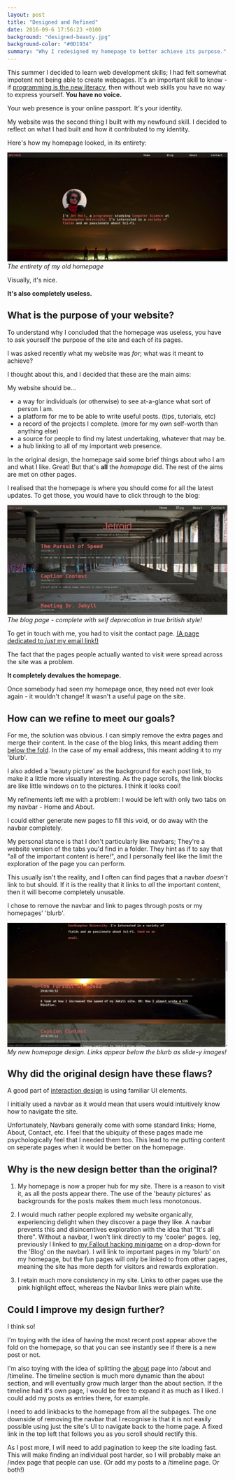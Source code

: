 ```yaml
---
layout: post
title: "Designed and Refined"
date: 2016-09-6 17:56:23 +0100
background: "designed-beauty.jpg"
background-color: "#0D1934"
summary: "Why I redesigned my homepage to better achieve its purpose."
---
```

This summer I decided to learn web development skills;
I had felt somewhat impotent not being able to create webpages.
It's an important skill to know - 
if [programming is the new literacy](http://www.edutopia.org/literacy-computer-programming),
then without web skills you have no way to express yourself. **You have no voice.**

Your web presence is your online passport. It's your identity.

My website was the second thing I built with my newfound skill.
I decided to reflect on what I had built and how it contributed to my identity.

Here's how my homepage looked, in its entirety: 

![The entirety of my old homepage](/assets/images/designed-old.jpg)
*The entirety of my old homepage*

Visually, it's nice.

**It's also completely useless.**

What is the purpose of your website?
------------------------------------

To understand why I concluded that the homepage was useless, 
you have to ask yourself the purpose of the site and each of its pages.

I was asked recently what my website was *for*; what was it meant to achieve? 

I thought about this, and I decided that these are the main aims:

My website should be...
- a way for individuals (or otherwise) to see at-a-glance what sort of person I am.
- a platform for me to be able to write useful posts. (tips, tutorials, etc)
- a record of the projects I complete. (more for my own self-worth than anything else)
- a source for people to find my latest undertaking, whatever that may be.
- a hub linking to all of my important web presence.

In the original design, the homepage said some brief things about who I am and what I like. 
Great! But that's **all** the *homepage* did.
The rest of the aims are met on other pages.

I realised that the homepage is where you should come for all the latest updates.
To get those, you would have to click through to the blog:

![The blog page - complete with self deprecation in true british style!](/assets/images/designed-blog.png)
*The blog page - complete with self deprecation in true british style!*

To get in touch with me, you had to visit the contact page.
[(A page dedicated to *just* my email link!)](/assets/images/designed-contact.png)

The fact that the pages people actually wanted to visit were spread across the site was a problem.

**It completely devalues the homepage.**

Once somebody had seen my homepage once, 
they need not ever look again - it wouldn't change!
It wasn't a useful page on the site.

How can we refine to meet our goals?
------------------------------------

For me, the solution was obvious. 
I can simply remove the extra pages and merge their content.
In the case of the blog links, this meant adding them 
[below the fold](https://en.wikipedia.org/wiki/Above_the_fold#Below_the_fold).
In the case of my email address, this meant adding it to my 'blurb'.

I also added a 'beauty picture' as the background for each post link,
to make it a little more visually interesting.
As the page scrolls, 
the link blocks are like little windows on to the pictures. I think it looks cool!

My refinements left me with a problem:
I would be left with only two tabs on my navbar - Home and About.

I could either generate new pages to fill this void,
or do away with the navbar completely.

My personal stance is that I don't particularly like navbars;
They're a website version of the tabs you'd find in a folder.
They hint as if to say that "all of the important content is here!",
and I personally feel like the limit the exploration of the page you can perform.

This usually isn't the reality, 
and I often can find pages that a navbar *doesn't*
link to but should. If it is the reality that it links to
*all* the important content, then it will become completely unusable.

I chose to remove the navbar and link to pages through posts or my homepages' 'blurb'.

![My new homepage design. Links appear below the blurb as slide-y images](/assets/images/designed-new.png)
*My new homepage design. Links appear below the blurb as slide-y images!*

Why did the original design have these flaws?
---------------------------------------------

A good part of [interaction design](https://en.wikipedia.org/wiki/Interaction_design) is
using familiar UI elements.

I initially used a navbar as it would mean that users would intuitively
know how to navigate the site. 

Unfortunately, Navbars generally come with some standard links; Home, About, Contact, etc.
I feel that the ubiquity of these pages made me psychologically feel that I needed them too.
This lead to me putting content on seperate pages when it would be better on the homepage.

Why is the new design better than the original?
-----------------------------------------------

1. My homepage is now a proper hub for my site.
There is a reason to visit it, as all the posts appear there.
The use of the 'beauty pictures' as backgrounds for the posts
makes them much less monotonous.

2. I would much rather people explored my website organically,
experiencing delight when they discover a page they like.
A navbar prevents this and disincentives exploration with the idea that
"It's all there". Without a navbar, I won't link directly to my 'cooler' pages.
(eg, previously I linked to [my Fallout hacking minigame](/hacking)
on a drop-down for the 'Blog' on the navbar).
I will link to important pages in my 'blurb' on my homepage,
but the fun pages will only be linked to from other pages,
meaning the site has more depth for visitors and rewards exploration.

3. I retain much more consistency in my site.
Links to other pages use the pink highlight effect,
whereas the Navbar links were plain white.

Could I improve my design further?
----------------------------------

I think so!

I'm toying with the idea of having the most recent post appear above the fold
on the homepage, so that you can see instantly see if there is a new post or not.

I'm also toying with the idea of splitting the [about](/about) page
into /about and /timeline. 
The timeline section is much more dynamic than the about section,
and will eventually grow much larger than the about section.
If the timeline had it's own page, 
I would be free to expand it as much as I liked.
I could add my posts as entries there, for example.

I need to add linkbacks to the homepage from all the subpages. 
The one downside of removing the navbar that I recognise is that
it is not easily possible using just the site's UI to navigate back to the home page.
A fixed link in the top left that follows you as you scroll should rectify this.

As I post more, I will need to add pagination to keep the site loading fast.
This will make finding an individual post harder, 
so I will probably make an /index page that people can use.
(Or add my posts to a /timeline page. Or both!)
